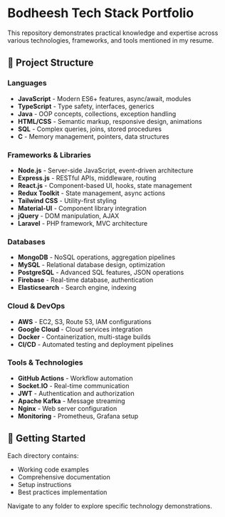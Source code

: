 # Bodheesh Tech Stack Portfolio

This repository demonstrates practical knowledge and expertise across various technologies, frameworks, and tools mentioned in my resume.

## 📁 Project Structure

### Languages
- **JavaScript** - Modern ES6+ features, async/await, modules
- **TypeScript** - Type safety, interfaces, generics
- **Java** - OOP concepts, collections, exception handling
- **HTML/CSS** - Semantic markup, responsive design, animations
- **SQL** - Complex queries, joins, stored procedures
- **C** - Memory management, pointers, data structures

### Frameworks & Libraries
- **Node.js** - Server-side JavaScript, event-driven architecture
- **Express.js** - RESTful APIs, middleware, routing
- **React.js** - Component-based UI, hooks, state management
- **Redux Toolkit** - State management, async actions
- **Tailwind CSS** - Utility-first styling
- **Material-UI** - Component library integration
- **jQuery** - DOM manipulation, AJAX
- **Laravel** - PHP framework, MVC architecture

### Databases
- **MongoDB** - NoSQL operations, aggregation pipelines
- **MySQL** - Relational database design, optimization
- **PostgreSQL** - Advanced SQL features, JSON operations
- **Firebase** - Real-time database, authentication
- **Elasticsearch** - Search engine, indexing

### Cloud & DevOps
- **AWS** - EC2, S3, Route 53, IAM configurations
- **Google Cloud** - Cloud services integration
- **Docker** - Containerization, multi-stage builds
- **CI/CD** - Automated testing and deployment pipelines

### Tools & Technologies
- **GitHub Actions** - Workflow automation
- **Socket.IO** - Real-time communication
- **JWT** - Authentication and authorization
- **Apache Kafka** - Message streaming
- **Nginx** - Web server configuration
- **Monitoring** - Prometheus, Grafana setup

## 🚀 Getting Started

Each directory contains:
- Working code examples
- Comprehensive documentation
- Setup instructions
- Best practices implementation

Navigate to any folder to explore specific technology demonstrations.
